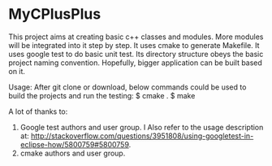 # MyCPlusPlus
This project aims at creating basic c++ classes and modules. More modules will be integrated into it step by step. 
It uses cmake to generate Makefile.
It uses google test to do basic unit test. 
Its directory structure obeys the basic project naming convention. Hopefully, bigger application can be built based on it.

Usage:
After git clone or download, below commands could be used to build the projects and run the testing:
$ cmake .
$ make

A lot of thanks to:
1) Google test authors and user group. 
I Also refer to the usage description at: 
http://stackoverflow.com/questions/3951808/using-googletest-in-eclipse-how/5800759#5800759.
2) cmake authors and user group.
